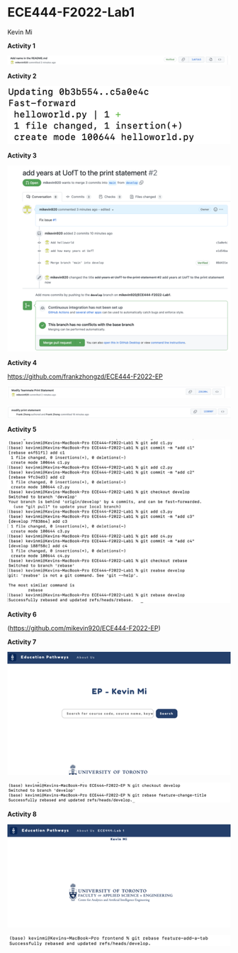# ECE444-F2022-Lab1

Kevin Mi

**Activity 1**

![](images/Activity1.png)

**Activity 2**

![](images/Activity2.png)

**Activity 3**

![](images/Activity3.png)

**Activity 4**

https://github.com/frankzhongzd/ECE444-F2022-EP

![](images/Activity4.png)

![](images/Activity4(1).png)

**Activity 5**

![](images/Activity5.png)

**Activity 6**

(https://github.com/mikevin920/ECE444-F2022-EP)

**Activity 7**

![](images/Activity7.png)

![](images/Activity7(1).png)

**Activity 8**

![](images/Activity8.png)

![](images/Activity8(1).png)
